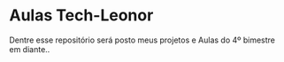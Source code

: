 # Aulas Tech-Leonor
Dentre esse repositório será posto meus projetos e Aulas do 4º bimestre em diante..
